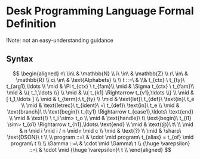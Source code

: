 # Desk Programming Language Formal Definition

!Note: not an easy-understanding guidance

## Syntax
$$
\begin{aligned}
n\ \in\ & \mathbb{N} \\
i\ \in\ & \mathbb{Z} \\
r\ \in\ & \mathbb{R} \\
c\ \in\ & \text{Alphabets} \\
\\
t ::=\ & \\& t_{ctx} \ t_{ty}\ t_{arg1},\ldots \\
\mid & \Pi t_{ctx} \ t_{fam}\\
\mid & \Sigma t_{ctx} \ t_{fam}\\
\mid & \\{ t_1,\ldots \\} \\
\mid & \\{ t_{k1} \Rightarrow t_{v1},\ldots \\} \\
\mid & [ t_1,\ldots ] \\
\mid & t_{term}:\ t_{ty} \\
\mid & \text{let}\ t_{def}\ \text{in}\ t_e \\
\mid & \text{letrec}\ t_{ident}\ =\ t_{def}\ \text{in}\ t_e \\
\mid & \text{branch}\ t\ \text{begin}\ t_{ty1} \Rightarrow t_{case1},\ldots\ \text{end} \\
\mid & \text{!} \ t_i \sim> t_o \\
\mid & \text{handle}\ t\ \text{begin}\ t_{i1} \sim> t_{o1} \Rightarrow t_{h1},\ldots\ \text{end} \\
\mid & \text{@}\ t\ \\
\mid & n \mid i \mid i / n \mid r \mid c \\
\mid & \text{?} \\
\mid & \sharp\ \text{DSON}\ t \\
\\
program ::=\ & \cdot \mid program\ t_{alias} = t_{of} \mid program\ t \\
\\
\Gamma ::=\ & \cdot \mid \Gamma\ t
\\
{\huge \varepsilon} ::=\ & \cdot \mid {\huge \varepsilon}\ t \\
\end{aligned}
$$
